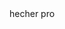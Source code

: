 

<!---
coolprogamer/coolprogamer is a ✨ special ✨ repository because its `README.md` (this file) appears on your GitHub profile.
You can click the Preview link to take a look at your changes.
---> hecher pro



